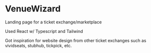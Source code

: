 # VenueWizard

Landing page for a ticket exchange/marketplace

Used React w/ Typescript and Tailwind

Got inspiration for website design from other ticket exchanges
such as vividseats, stubhub, tickpick, etc.

